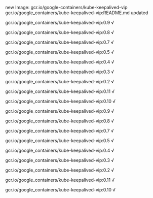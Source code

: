 new Image: gcr.io/google-containers/kube-keepalived-vip
gcr.io/google_containers/kube-keepalived-vip:README.md updated 

gcr.io/google_containers/kube-keepalived-vip:0.9 √

gcr.io/google_containers/kube-keepalived-vip:0.8 √

gcr.io/google_containers/kube-keepalived-vip:0.7 √

gcr.io/google_containers/kube-keepalived-vip:0.5 √

gcr.io/google_containers/kube-keepalived-vip:0.4 √

gcr.io/google_containers/kube-keepalived-vip:0.3 √

gcr.io/google_containers/kube-keepalived-vip:0.2 √

gcr.io/google_containers/kube-keepalived-vip:0.11 √

gcr.io/google_containers/kube-keepalived-vip:0.10 √

gcr.io/google_containers/kube-keepalived-vip:0.9 √

gcr.io/google_containers/kube-keepalived-vip:0.8 √

gcr.io/google_containers/kube-keepalived-vip:0.7 √

gcr.io/google_containers/kube-keepalived-vip:0.5 √

gcr.io/google_containers/kube-keepalived-vip:0.4 √

gcr.io/google_containers/kube-keepalived-vip:0.3 √

gcr.io/google_containers/kube-keepalived-vip:0.2 √

gcr.io/google_containers/kube-keepalived-vip:0.11 √

gcr.io/google_containers/kube-keepalived-vip:0.10 √

